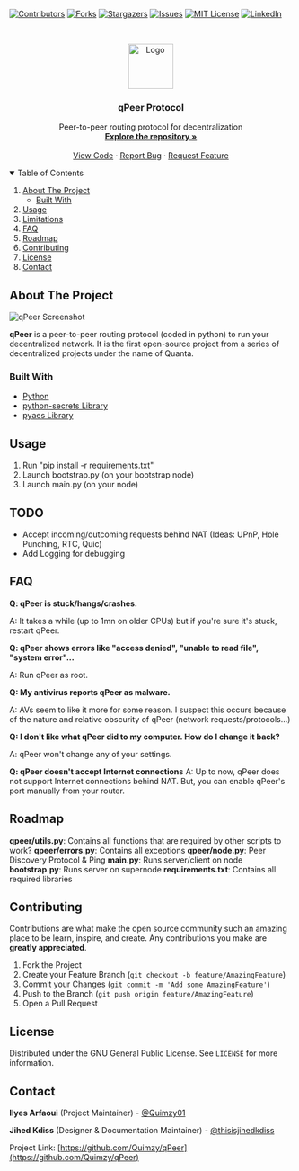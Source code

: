 [![Contributors][contributors-shield]][contributors-url]
[![Forks][forks-shield]][forks-url]
[![Stargazers][stars-shield]][stars-url]
[![Issues][issues-shield]][issues-url]
[![MIT License][license-shield]][license-url]
[![LinkedIn][linkedin-shield]][linkedin-url]

<!-- PROJECT LOGO -->
<br />
<p align="center">
  <a href="https://github.com/Quimzy/qPeer">
    <img src="https://github.com/Quimzy/qPeer/blob/main/Pictures/Logo.png" alt="Logo" width="80" height="80">
  </a>

  <h3 align="center">qPeer Protocol</h3>

  <p align="center">
    Peer-to-peer routing protocol for decentralization
    <br />
    <a href="https://github.com/Quimzy/qPeer"><strong>Explore the repository »</strong></a>
    <br />
    <br />
    <a href="https://github.com/Quimzy/qPeer">View Code</a>
    ·
    <a href="https://github.com/Quimzy/qPeer/issues">Report Bug</a>
    ·
    <a href="https://github.com/Quimzy/qPeer/issues">Request Feature</a>
  </p>
</p>

<!-- TABLE OF CONTENTS -->
<details open="open">
  <summary>Table of Contents</summary>
  <ol>
    <li>
      <a href="#about-the-project">About The Project</a>
      <ul>
        <li><a href="#built-with">Built With</a></li>
      </ul>
    </li>
    <li><a href="#usage">Usage</a></li>
    <li><a href="#limitations">Limitations</a></li>
    <li><a href="#faq">FAQ</a></li>
    <li><a href="#roadmap">Roadmap</a></li>
    <li><a href="#contributing">Contributing</a></li>
    <li><a href="#license">License</a></li>
    <li><a href="#contact">Contact</a></li>
  </ol>
</details>

<!-- ABOUT THE PROJECT -->
## About The Project

![qPeer Screenshot](https://raw.githubusercontent.com/Quimzy/qPeer/main/Pictures/Screenshot.png)

<b>qPeer</b> is a peer-to-peer routing protocol (coded in python) to run your decentralized network.
It is the first open-source project from a series of decentralized projects under the name of Quanta.


### Built With

* [Python](https://www.python.org)
* [python-secrets Library](https://docs.python.org/3/library/secrets.html)
* [pyaes Library](https://pypi.org/project/pyaes/)

## Usage
1. Run "pip install -r requirements.txt"
2. Launch bootstrap.py (on your bootstrap node)
3. Launch main.py (on your node)
 
## TODO
* Accept incoming/outcoming requests behind NAT (Ideas: UPnP, Hole Punching, RTC, Quic)
* Add Logging for debugging

## FAQ
<b>Q: qPeer is stuck/hangs/crashes.</b>

A: It takes a while (up to 1mn on older CPUs) but if you're sure it's stuck, restart qPeer.

<b>Q: qPeer shows errors like "access denied", "unable to read file", "system error"...</b>

A: Run qPeer as root.

<b>Q: My antivirus reports qPeer as malware.</b>

A: AVs seem to like it more for some reason. I suspect this occurs because of the nature and relative obscurity of qPeer (network requests/protocols...)

<b>Q: I don't like what qPeer did to my computer. How do I change it back?</b>

A: qPeer won't change any of your settings.

<b>Q: qPeer doesn't accept Internet connections</b>
A: Up to now, qPeer does not support Internet connections behind NAT. But, you can enable qPeer's port manually from your router.  

<!-- ROADMAP -->
## Roadmap

<b>qpeer/utils.py</b>: Contains all functions that are required by other scripts to work?
<b>qpeer/errors.py</b>: Contains all exceptions
<b>qpeer/node.py</b>: Peer Discovery Protocol & Ping
<b>main.py</b>: Runs server/client on node
<b>bootstrap.py</b>: Runs server on supernode
<b>requirements.txt</b>: Contains all required libraries

<!-- CONTRIBUTING -->
## Contributing

Contributions are what make the open source community such an amazing place to be learn, inspire, and create. Any contributions you make are **greatly appreciated**.

1. Fork the Project
2. Create your Feature Branch (`git checkout -b feature/AmazingFeature`)
3. Commit your Changes (`git commit -m 'Add some AmazingFeature'`)
4. Push to the Branch (`git push origin feature/AmazingFeature`)
5. Open a Pull Request



<!-- LICENSE -->
## License

Distributed under the GNU General Public License. See `LICENSE` for more information.



<!-- CONTACT -->
## Contact

**Ilyes Arfaoui** (Project Maintainer) - [@Quimzy01](https://twitter.com/Quimzy01)

**Jihed Kdiss** (Designer & Documentation Maintainer) - [@thisisjihedkdiss](https://facebook.com/thisisjihedkdiss)

Project Link: [https://github.com/Quimzy/qPeer](https://github.com/Quimzy/qPeer)


<!-- MARKDOWN LINKS & IMAGES -->
<!-- https://www.markdownguide.org/basic-syntax/#reference-style-links -->
[contributors-shield]: https://img.shields.io/github/contributors/Quimzy/qPeer.svg?style=for-the-badge
[contributors-url]: https://github.com/Quimzy/qPeer/graphs/contributors
[forks-shield]: https://img.shields.io/github/forks/Quimzy/qPeer.svg?style=for-the-badge
[forks-url]: https://github.com/Quimzy/qPeer/network/members
[stars-shield]: https://img.shields.io/github/stars/Quimzy/qPeer.svg?style=for-the-badge
[stars-url]: https://github.com/Quimzy/qPeer/stargazers
[issues-shield]: https://img.shields.io/github/issues/Quimzy/qPeer.svg?style=for-the-badge
[issues-url]: https://github.com/Quimzy/qPeer/issues
[license-shield]: https://img.shields.io/github/license/Quimzy/qPeer.svg?style=for-the-badge
[license-url]: https://github.com/Quimzy/qPeer/blob/master/LICENSE.txt
[linkedin-shield]: https://img.shields.io/badge/-LinkedIn-black.svg?style=for-the-badge&logo=linkedin&colorB=555
[linkedin-url]: https://linkedin.com/in/Quimzy
